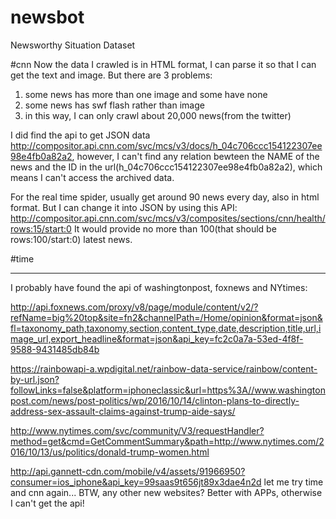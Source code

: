 # newsbot
Newsworthy Situation Dataset

#cnn
Now the data I crawled is in HTML format, I can parse it so that I can get the text and image. But there are 3 problems:

1. some news has more than one image and some have none 
2. some news has swf flash rather than image
3. in this way, I can only crawl about 20,000 news(from the twitter)

I did find the api to get JSON data http://compositor.api.cnn.com/svc/mcs/v3/docs/h_04c706ccc154122307ee98e4fb0a82a2, however, I can't find any relation bewteen the NAME of the news and the ID in the url(h_04c706ccc154122307ee98e4fb0a82a2), which means I can't access the archived data.

For the real time spider, usually get around 90 news every day, also in html format. But I can change it into JSON by using this API:
http://compositor.api.cnn.com/svc/mcs/v3/composites/sections/cnn/health/rows:15/start:0 It would provide no more than 100(that should be rows:100/start:0) latest news.

#time


---
I probably have found the api of washingtonpost, foxnews and NYtimes:

http://api.foxnews.com/proxy/v8/page/module/content/v2/?refName=big%20top&site=fn2&channelPath=/Home/opinion&format=json&fl=taxonomy_path,taxonomy,section,content_type,date,description,title,url,image_url,export_headline&format=json&api_key=fc2c0a7a-53ed-4f8f-9588-9431485db84b

https://rainbowapi-a.wpdigital.net/rainbow-data-service/rainbow/content-by-url.json?followLinks=false&platform=iphoneclassic&url=https%3A//www.washingtonpost.com/news/post-politics/wp/2016/10/14/clinton-plans-to-directly-address-sex-assault-claims-against-trump-aide-says/

http://www.nytimes.com/svc/community/V3/requestHandler?method=get&cmd=GetCommentSummary&path=http://www.nytimes.com/2016/10/13/us/politics/donald-trump-women.html

http://api.gannett-cdn.com/mobile/v4/assets/91966950?consumer=ios_iphone&api_key=99saas9t656jt89x3dae4n2d
let me try time and cnn again...
BTW, any other new websites? Better with APPs, otherwise I can't get the api!
